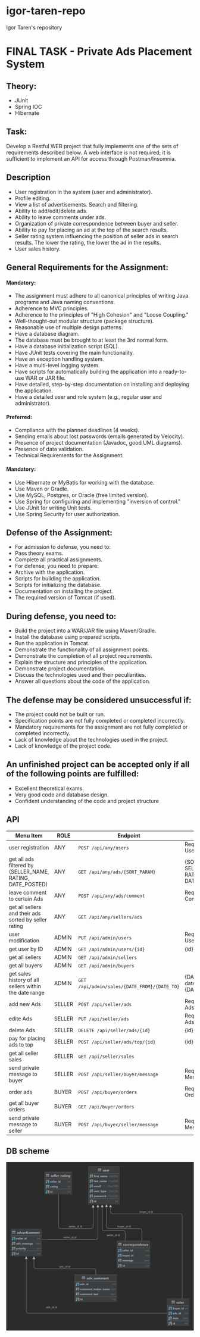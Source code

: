 # igor-taren-repo

Igor Taren's repository

# FINAL TASK - Private Ads Placement System

## Theory:

- JUnit
- Spring IOC
- Hibernate

## Task:

Develop a Restful WEB project that fully implements one of the sets of requirements described below.
A web interface is not required; it is sufficient to implement an API for access through Postman/Insomnia.

## Description

- User registration in the system (user and administrator).
- Profile editing.
- View a list of advertisements. Search and filtering.
- Ability to add/edit/delete ads.
- Ability to leave comments under ads.
- Organization of private correspondence between buyer and seller.
- Ability to pay for placing an ad at the top of the search results.
- Seller rating system influencing the position of seller ads in search results. The lower the rating, the lower the ad
  in the results.
- User sales history.

## General Requirements for the Assignment:

#### Mandatory:

- The assignment must adhere to all canonical principles of writing Java programs and Java naming conventions.
- Adherence to MVC principles.
- Adherence to the principles of "High Cohesion" and "Loose Coupling."
- Well-thought-out modular structure (package structure).
- Reasonable use of multiple design patterns.
- Have a database diagram.
- The database must be brought to at least the 3rd normal form.
- Have a database initialization script (SQL).
- Have JUnit tests covering the main functionality.
- Have an exception handling system.
- Have a multi-level logging system.
- Have scripts for automatically building the application into a ready-to-use WAR or JAR file.
- Have detailed, step-by-step documentation on installing and deploying the application.
- Have a detailed user and role system (e.g., regular user and administrator).

#### Preferred:

- Compliance with the planned deadlines (4 weeks).
- Sending emails about lost passwords (emails generated by Velocity).
- Presence of project documentation (Javadoc, good UML diagrams).
- Presence of data validation.
- Technical Requirements for the Assignment:

#### Mandatory:

- Use Hibernate or MyBatis for working with the database.
- Use Maven or Gradle.
- Use MySQL, Postgres, or Oracle (free limited version).
- Use Spring for configuring and implementing "inversion of control."
- Use JUnit for writing Unit tests.
- Use Spring Security for user authorization.

## Defense of the Assignment:

- For admission to defense, you need to:
- Pass theory exams.
- Complete all practical assignments.
- For defense, you need to prepare:
- Archive with the application.
- Scripts for building the application.
- Scripts for initializing the database.
- Documentation on installing the project.
- The required version of Tomcat (if used).

## During defense, you need to:

- Build the project into a WAR/JAR file using Maven/Gradle.
- Install the database using prepared scripts.
- Run the application in Tomcat.
- Demonstrate the functionality of all assignment points.
- Demonstrate the completion of all project requirements.
- Explain the structure and principles of the application.
- Demonstrate project documentation.
- Discuss the technologies used and their peculiarities.
- Answer all questions about the code of the application.

## The defense may be considered unsuccessful if:

- The project could not be built or run.
- Specification points are not fully completed or completed incorrectly.
- Mandatory requirements for the assignment are not fully completed or completed incorrectly.
- Lack of knowledge about the technologies used in the project.
- Lack of knowledge of the project code.

## An unfinished project can be accepted only if all of the following points are fulfilled:

- Excellent theoretical exams.
- Very good code and database design.
- Confident understanding of the code and project structure

## API

| Menu Item                                                  | ROLE   | Endpoint                                     | Description                                     |
|------------------------------------------------------------|--------|----------------------------------------------|-------------------------------------------------|
| user registration                                          | ANY    | `POST /api/any/users`                        | Request body: UserDto                           |
| get all ads filtered by (SELLER_NAME, RATING, DATE_POSTED) | ANY    | `GET /api/any/ads/{SORT_PARAM}`              | {SORT_PARAM} - SELLER_NAME, RATING, DATE_POSTED |
| leave comment to certain Ads                               | ANY    | `POST /api/any/ads/comment`                  | Request body: CommentDto                        |
| get all sellers and their ads sorted by seller rating      | ANY    | `GET /api/any/sellers/ads`                   |                                                 |
| user modification                                          | ADMIN  | `PUT /api/admin/users`                       | Request body: UserDto                           |
| get user by ID                                             | ADMIN  | `GET /api/admin/users/{id}`                  | {id} - user ID                                  |
| get all sellers                                            | ADMIN  | `GET /api/admin/sellers`                     |                                                 |
| get all buyers                                             | ADMIN  | `GET /api/admin/buyers`                      |                                                 |
| get sales history of all sellers within the date range     | ADMIN  | `GET /api/admin/sales/{DATE_FROM}/{DATE_TO}` | {DATE_FROM} - date from, {DATE_TO} - date to    |
| add new Ads                                                | SELLER | `POST /api/seller/ads`                       | Request body: AdsDto                            |
| edite Ads                                                  | SELLER | `PUT /api/seller/ads`                        | Request body: AdsDto                            |
| delete Ads                                                 | SELLER | `DELETE /api/seller/ads/{id}`                | {id} - ads ID                                   |
| pay for placing ads to top                                 | SELLER | `POST /api/seller/ads/top/{id}`              | {id} - ads ID                                   |
| get all seller sales                                       | SELLER | `GET /api/seller/sales`                      |                                                 |
| send private message to buyer                              | SELLER | `POST /api/seller/buyer/message`             | Request body: MessageToBuyerDto                 |
| order ads                                                  | BUYER  | `POST /api/buyer/orders`                     | Request body: OrderDto                          |
| get all buyer orders                                       | BUYER  | `GET /api/buyer/orders`                      |                                                 |
| send private message to seller                             | BUYER  | `POST /api/buyer/seller/message`             | Request body: MessageToSellerDto                |

## DB scheme

![](ads@localhost.png)